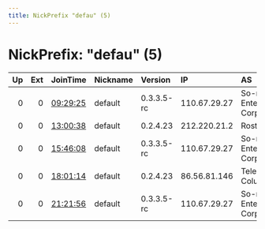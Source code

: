 ```yaml
---
title: NickPrefix "defau" (5)
---
```


# NickPrefix: "defau" (5)

|   Up |   Ext | JoinTime                                                                                            | Nickname   | Version    | IP           | AS                               | CC   |   ORp |   Dirp | OS      | Contact   |   eFamMembers |
|-----:|------:|:----------------------------------------------------------------------------------------------------|:-----------|:-----------|:-------------|:---------------------------------|:-----|------:|-------:|:--------|:----------|--------------:|
|    0 |     0 | [09:29:25](https://metrics.torproject.org/rs.html#details/01B456492F01BF70CAA6DD6CBEEA1B892477F108) | default    | 0.3.3.5-rc | 110.67.29.27 | So-net Entertainment Corporation | jp   | 21093 |      0 | Windows | None      |             1 |
|    0 |     0 | [13:00:38](https://metrics.torproject.org/rs.html#details/61B12C7E52B3A7377708CB57D7BFC96E2E72035A) | default    | 0.2.4.23   | 212.220.21.2 | Rostelecom                       | ru   |   443 |   9030 | Windows | None      |             1 |
|    0 |     0 | [15:46:08](https://metrics.torproject.org/rs.html#details/3FF65C2A65B9CDDD9951D4118605F10829D01DB4) | default    | 0.3.3.5-rc | 110.67.29.27 | So-net Entertainment Corporation | jp   | 21093 |      0 | Windows | None      |             1 |
|    0 |     0 | [18:01:14](https://metrics.torproject.org/rs.html#details/70DCB765B04CDAFA68BD6FC0DAD5A4B632012B0C) | default    | 0.2.4.23   | 86.56.81.146 | Tele Columbus AG                 | de   |   443 |   9030 | Windows | None      |             1 |
|    0 |     0 | [21:21:56](https://metrics.torproject.org/rs.html#details/71B7C0995B7CE50BCDF7228D09855FC9899FB37F) | default    | 0.3.3.5-rc | 110.67.29.27 | So-net Entertainment Corporation | jp   | 21093 |      0 | Windows | None      |             1 |
